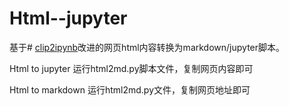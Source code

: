 # Html--jupyter
基于# [clip2ipynb](https://github.com/steve-hao/clip2ipynb)改进的网页html内容转换为markdown/jupyter脚本。

Html to jupyter
运行html2md.py脚本文件，复制网页内容即可

Html to markdown
运行html2md.py文件，复制网页地址即可
